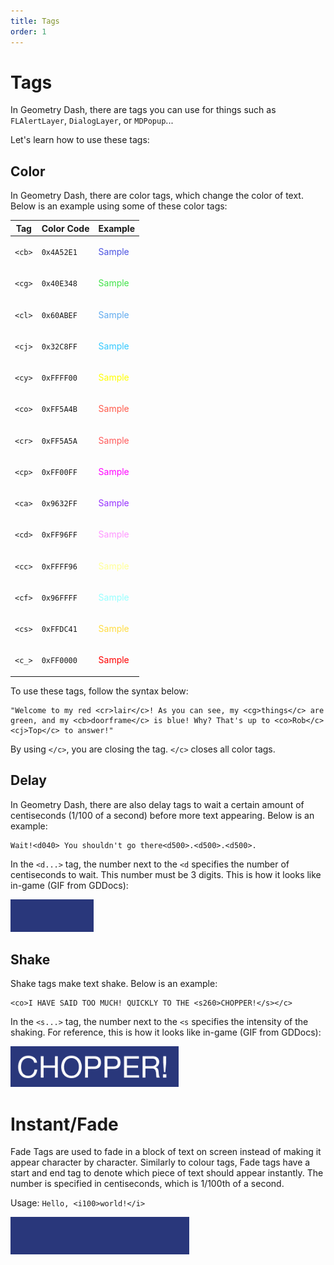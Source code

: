 ```yaml
---
title: Tags
order: 1
---
```


# Tags

In Geometry Dash, there are tags you can use for things such as `FLAlertLayer`, `DialogLayer`, or `MDPopup`...

Let's learn how to use these tags:

## Color

In Geometry Dash, there are color tags, which change the color of text. Below is an example using some of these color tags:

| **Tag** | **Color Code** | **Example**                           |
|---------|----------------|---------------------------------------|
| `<cb>`  | `0x4A52E1`     | <p style="color: #4A52E1;">Sample</p> |
| `<cg>`  | `0x40E348`     | <p style="color: #40E348;">Sample</p> |
| `<cl>`  | `0x60ABEF`     | <p style="color: #60ABEF;">Sample</p> |
| `<cj>`  | `0x32C8FF`     | <p style="color: #32C8FF;">Sample</p> |
| `<cy>`  | `0xFFFF00`     | <p style="color: #FFFF00;">Sample</p> |
| `<co>`  | `0xFF5A4B`     | <p style="color: #FF5A4B;">Sample</p> |
| `<cr>`  | `0xFF5A5A`     | <p style="color: #FF5A5A;">Sample</p> |
| `<cp>`  | `0xFF00FF`     | <p style="color: #FF00FF;">Sample</p> |
| `<ca>`  | `0x9632FF`     | <p style="color: #9632FF;">Sample</p> |
| `<cd>`  | `0xFF96FF`     | <p style="color: #FF96FF;">Sample</p> |
| `<cc>`  | `0xFFFF96`     | <p style="color: #FFFF96;">Sample</p> |
| `<cf>`  | `0x96FFFF`     | <p style="color: #96FFFF;">Sample</p> |
| `<cs>`  | `0xFFDC41`     | <p style="color: #FFDC41;">Sample</p> |
| `<c_>`  | `0xFF0000`     | <p style="color: #FF0000;">Sample</p> |

To use these tags, follow the syntax below:

```
"Welcome to my red <cr>lair</c>! As you can see, my <cg>things</c> are green, and my <cb>doorframe</c> is blue! Why? That's up to <co>Rob</c><cj>Top</c> to answer!"
```

By using `</c>`, you are closing the tag. `</c>` closes all color tags.

## Delay

In Geometry Dash, there are also delay tags to wait a certain amount of centiseconds (1/100 of a second) before more text appearing. Below is an example:

```
Wait!<d040> You shouldn't go there<d500>.<d500>.<d500>.
```

In the `<d...>` tag, the number next to the `<d` specifies the number of centiseconds to wait. This number must be 3 digits. This is how it looks like in-game (GIF from GDDocs):

![GIF showing delay tag](/assets/delay_tag.gif)

## Shake

Shake tags make text shake. Below is an example:

```
<co>I HAVE SAID TOO MUCH! QUICKLY TO THE <s260>CHOPPER!</s></c>
```

In the `<s...>` tag, the number next to the `<s` specifies the intensity of the shaking. For reference, this is how it looks like in-game (GIF from GDDocs):

![GIF showing shake tag](/assets/shake_tag.gif)

# Instant/Fade

Fade Tags are used to fade in a block of text on screen instead of making it appear character by character. Similarly to colour tags, Fade tags have a start and end tag to denote which piece of text should appear instantly. The number is specified in centiseconds, which is 1/100th of a second.

Usage: `Hello, <i100>world!</i>`

![GIF showing fade tag](/assets/fadein_tag.gif)
